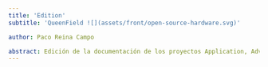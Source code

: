 ```yaml
---
title: 'Edition'
subtitle: 'QueenField ![](assets/front/open-source-hardware.svg)'

author: Paco Reina Campo

abstract: Edición de la documentación de los proyectos Application, Advanced, Architecture, DV, EDA y Peripheral.
---
```

